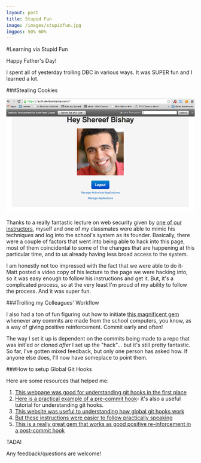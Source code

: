 ```yaml
---
layout: post
title: Stupid Fun
image: /images/stupidfun.jpg
imgpos: 50% 60%
---
```


#Learning via Stupid Fun

Happy Father's Day!

I spent all of yesterday trolling DBC in various ways. It was SUPER fun and I learned a lot.

###Stealing Cookies

![Check it out!](/images/trolol.png)

Thanks to a really fantastic lecture on web security given by [one of our instructors](https://github.com/mattbaker), myself and one of my classmates were able to mimic his techniques and log into the school's system as its founder. Basically, there were a couple of factors that went into being able to hack into this page, most of them coincidental to some of the changes that are happening at this particular time, and to us already having less broad access to the system.

I am honestly not too impressed with the fact that we were able to do it- Matt posted a video copy of his lecture to the page we were hacking into, so it was easy enough to follow his instructions and get it. But, it's a complicated process, so at the very least I'm proud of my ability to follow the process. And it was super fun.

###Trolling my Colleagues' Workflow

I also had a ton of fun figuring out how to initiate [this magnificent gem](https://github.com/koriroys/gosleap) whenever any commits are made from the school computers, you know, as a way of giving positive reinforcement. Commit early and often! 

The way I set it up is dependent on the commits being made to a repo that was init'ed or cloned *after* I set up the "hack"... but it's still pretty fantastic. So far, I've gotten mixed feedback, but only one person has asked how. If anyone else does, I'll now have someplace to point them.

###How to setup Global Git Hooks


Here are some resources that helped me:

1. [This webpage was good for understanding git hooks in the first place](http://git-scm.com/book/en/Customizing-Git-Git-Hooks)
2. [Here is a practical example of a pre-commit hook](http://code.tutsplus.com/tutorials/automation-with-git-hooks--net-25660)- it's also a useful tutorial for understanding git hooks.
3. [This website was useful to understanding how global git hooks work](http://www.philforhumanity.com/Global_Git_Hooks.html)
4. [But these instructions were easier to follow practically speaking](https://coderwall.com/p/jp7d5q)
5. [This is a really great gem that works as good positive re-inforcement in a post-commit hook](https://github.com/koriroys/gosleap)

TADA!

Any feedback/questions are welcome!